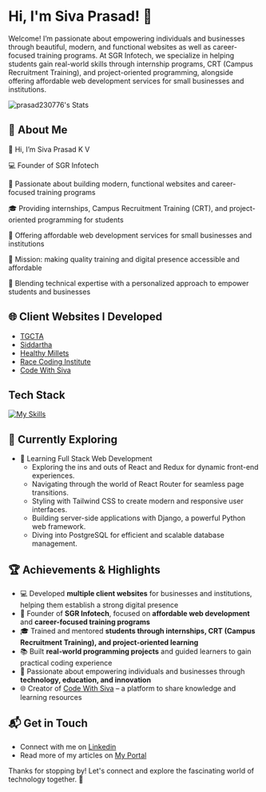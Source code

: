 # Hi, I'm Siva Prasad! 👋

Welcome!
I’m passionate about empowering individuals and businesses through beautiful, modern, and functional websites as well as career-focused training programs. At SGR Infotech, we specialize in helping students gain real-world skills through internship programs, CRT (Campus Recruitment Training), and project-oriented programming, alongside offering affordable web development services for small businesses and institutions.

![prasad230776's Stats](https://github-readme-stats.vercel.app/api?username=prasad230776&theme=vue-dark&show_icons=true&hide_border=true&count_private=true)

## 🚀 About Me

👋 Hi, I’m Siva Prasad K V

💻 Founder of SGR Infotech

🚀 Passionate about building modern, functional websites and career-focused training programs

🎓 Providing internships, Campus Recruitment Training (CRT), and project-oriented programming for students

🏢 Offering affordable web development services for small businesses and institutions

🎯 Mission: making quality training and digital presence accessible and affordable

🤝 Blending technical expertise with a personalized approach to empower students and businesses

## 🌐 Client Websites I Developed  

- [TGCTA](https://tgcta.in)  
- [Siddartha](https://seatexams.in/)  
- [Healthy Millets](https://healthymillets.in/)  
- [Race Coding Institute](https://racecodinginstitute.com/)  
- [Code With Siva](https://codewithsiva.dev/)  

## Tech Stack
[![My Skills](https://skillicons.dev/icons?i=js,html,css,nodejs,python,java,springboot,react,express,sql)](https://skillicons.dev)

## 🌱 Currently Exploring

- 🚀 Learning Full Stack Web Development
  - Exploring the ins and outs of React and Redux for dynamic front-end experiences.
  - Navigating through the world of React Router for seamless page transitions.
  - Styling with Tailwind CSS to create modern and responsive user interfaces.
  - Building server-side applications with Django, a powerful Python web framework.
  - Diving into PostgreSQL for efficient and scalable database management.

## 🏆 Achievements & Highlights  

- 💻 Developed **multiple client websites** for businesses and institutions, helping them establish a strong digital presence  
- 🚀 Founder of **SGR Infotech**, focused on **affordable web development** and **career-focused training programs**  
- 🎓 Trained and mentored **students through internships, CRT (Campus Recruitment Training), and project-oriented learning**  
- 📚 Built **real-world programming projects** and guided learners to gain practical coding experience  
- 🌱 Passionate about empowering individuals and businesses through **technology, education, and innovation**  
- 🌐 Creator of [Code With Siva](https://codewithsiva.dev/) – a platform to share knowledge and learning resources  



## 📬 Get in Touch

- Connect with me on [Linkedin](https://www.linkedin.com/in/siva-prasad-karnati/)
- Read more of my articles on [My Portal](https://sgrinfo.tech)

Thanks for stopping by! Let's connect and explore the fascinating world of technology together. 🚀
